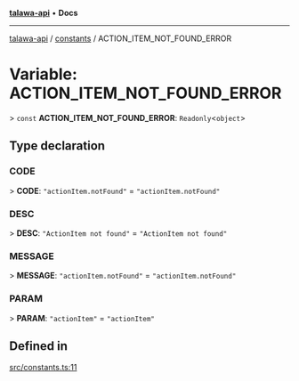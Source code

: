 [**talawa-api**](../../README.md) • **Docs**

***

[talawa-api](../../modules.md) / [constants](../README.md) / ACTION\_ITEM\_NOT\_FOUND\_ERROR

# Variable: ACTION\_ITEM\_NOT\_FOUND\_ERROR

\> `const` **ACTION\_ITEM\_NOT\_FOUND\_ERROR**: `Readonly`\<`object`\>

## Type declaration

### CODE

\> **CODE**: `"actionItem.notFound"` = `"actionItem.notFound"`

### DESC

\> **DESC**: `"ActionItem not found"` = `"ActionItem not found"`

### MESSAGE

\> **MESSAGE**: `"actionItem.notFound"` = `"actionItem.notFound"`

### PARAM

\> **PARAM**: `"actionItem"` = `"actionItem"`

## Defined in

[src/constants.ts:11](https://github.com/PalisadoesFoundation/talawa-api/blob/f9e8275b1ddff2d3edcec79ee3b37c07998f6cc3/src/constants.ts#L11)
